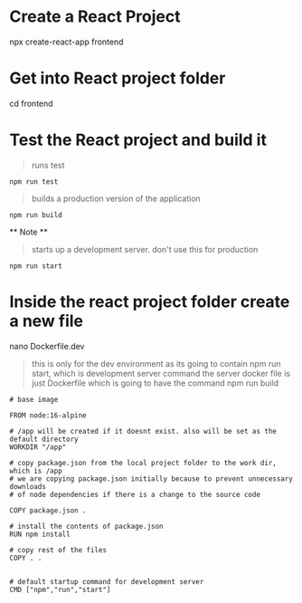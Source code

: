 # Create a React Project

npx create-react-app frontend

# Get into React project folder

cd frontend

# Test the React project and build it

> runs test

`npm run test`

> builds a production version of the application

`npm run build`

** Note **

> starts up a development server. don't use this for production

`npm run start`

# Inside the react project folder create a new file

nano Dockerfile.dev

> this is only for the dev environment as its going to contain npm run start, which is development server command
> the server docker file is just Dockerfile which is going to have the command npm run build

```
# base image

FROM node:16-alpine

# /app will be created if it doesnt exist. also will be set as the default directory
WORKDIR "/app"

# copy package.json from the local project folder to the work dir, which is /app
# we are copying package.json initially because to prevent unnecessary downloads
# of node dependencies if there is a change to the source code

COPY package.json .

# install the contents of package.json
RUN npm install

# copy rest of the files
COPY . .


# default startup command for development server
CMD ["npm","run","start"]


```
